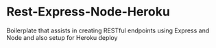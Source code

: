 # Rest-Express-Node-Heroku
Boilerplate that assists in creating RESTful endpoints using Express and Node and also setup for Heroku deploy
